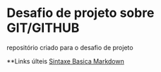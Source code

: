 # Desafio de projeto sobre GIT/GITHUB
repositório criado para o desafio de projeto

**Links últeis
[Sintaxe Basica Markdown](https://www.markdownguide.org/basic-syntax/)
